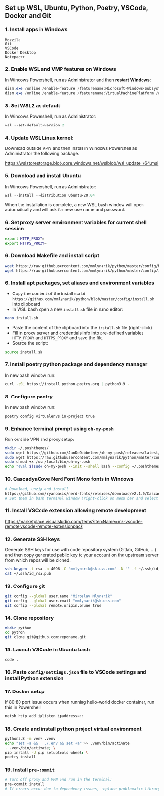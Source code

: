 Set up WSL, Ubuntu, Python, Poetry, VSCode, Docker and Git
------------

### 1. Install apps in Windows
```
Mozzila
Git
VSCode
Docker Desktop
Notepad++
```

### 2. Enable WSL and VMP features on Windows
In Windows Powershell, run as Administrator and then **restart Windows**: 
```powershell
dism.exe /online /enable-feature /featurename:Microsoft-Windows-Subsystem-Linux /all /norestart
dism.exe /online /enable-feature /featurename:VirtualMachinePlatform /all /norestart
```

### 3. Set WSL2 as default
In Windows Powershell, run as Administrator:
```powershell
wsl --set-default-version 2
```

### 4. Update WSL Linux kernel:
Download outside VPN and then install in Windows Powershell as Administrator the following package.

https://wslstorestorage.blob.core.windows.net/wslblob/wsl_update_x64.msi


### 5. Download and install Ubuntu
In Windows Powershell, run as Administrator:
```powershell
wsl --install --distribution Ubuntu-20.04
```

When the installation is complete, a new WSL bash window will open automatically and will ask for new username and password.

### 6. Set proxy server environment variables for current shell session
```bash
export HTTP_PROXY=
export HTTPS_PROXY=
```

### 6. Download Makefile and install script
```bash
wget https://raw.githubusercontent.com/mmlynarik/python/master/config/Makefile -e use_proxy=yes -e https_proxy=$HTTP_PROXY
wget https://raw.githubusercontent.com/mmlynarik/python/master/config/install.sh -e use_proxy=yes -e https_proxy=$HTTP_PROXY
```

### 6. Install apt packages, set aliases and environment variables
- Copy the content of the install script `https://github.com/mmlynarik/python/blob/master/config/install.sh` into clipboard
- In WSL bash open a new `install.sh` file in nano editor:
```sh
nano install.sh
```
- Paste the content of the clipboard into the `install.sh` file (right-click)
- Fill in proxy server and credentials info into pre-defined variables `HTTP_PROXY` and `HTTPS_PROXY` and save the file. 
- Source the script:
```bash
source install.sh
```

### 7. Install poetry python package and dependency manager
In new bash window run:
```bash
curl -sSL https://install.python-poetry.org | python3.9 -
```

### 8. Configure poetry
In new bash window run:
```bash
poetry config virtualenvs.in-project true
```

### 9. Enhance terminal prompt using `oh-my-posh`
Run outside VPN and proxy setup:
```bash
mkdir ~/.poshthemes/
sudo wget https://github.com/JanDeDobbeleer/oh-my-posh/releases/latest/download/posh-linux-amd64 -O /usr/local/bin/oh-my-posh
sudo wget https://raw.githubusercontent.com/mmlynarik/python/master/config/paradox.omp.json -O ~/.poshthemes/paradox.omp.json
sudo chmod +x /usr/local/bin/oh-my-posh
echo "eval $(sudo oh-my-posh --init --shell bash --config ~/.poshthemes/paradox.omp.json)" >> ~/.bashrc
```

### 10. CascadyaCove Nerd Font Mono fonts in Windows
```bash
# Download, unzip and install 
https://github.com/ryanoasis/nerd-fonts/releases/download/v2.1.0/CascadiaCode.zip
# Set them in bash terminal window (right-click on menu bar and select `Properties`)
```

### 11. Install VSCode extension allowing remote development

https://marketplace.visualstudio.com/items?itemName=ms-vscode-remote.vscode-remote-extensionpack


### 12. Generate SSH keys
Generate SSH keys for use with code repository system (Gitlab, GitHub, ...) and then copy generated public key to your account on the upstream server from which repos will be cloned.
```bash
ssh-keygen -t rsa -b 4096 -C "mmlynarik@sk.uss.com" -N '' -f ~/.ssh/id_rsa
cat ~/.ssh/id_rsa.pub
```

### 13. Configure git
```bash
git config --global user.name "Miroslav Mlynarik"
git config --global user.email "mmlynarik@sk.uss.com"
git config --global remote.origin.prune true
```

### 14. Clone repository
```bash
mkdir python
cd python
git clone git@github.com:reponame.git
```

### 15. Launch VSCode in Ubuntu bash
```bash
code .
```

### 16. Paste `config/settings.json` file to VSCode settings and install Python extension

### 17. Docker setup
If 80:80 port issue occurs when running hello-world docker container, run this in Powershell:
```powershell
netsh http add iplisten ipaddress=::
```
### 18. Create and install python project virtual environment
```bash
python3.8 -m venv .venv
echo "set -a && . ./.env && set +a" >> .venv/bin/activate
. .venv/bin/activate; \
pip install -U pip setuptools wheel; \
poetry install
```

### 19. Install `pre-commit`
```bash
# Turn off proxy and VPN and run in the terminal:
pre-commit install
# If errors occur due to dependency issues, replace problematic library directly in the pre-commit venv repository stored in `~/.cache/pre-commit`
```
